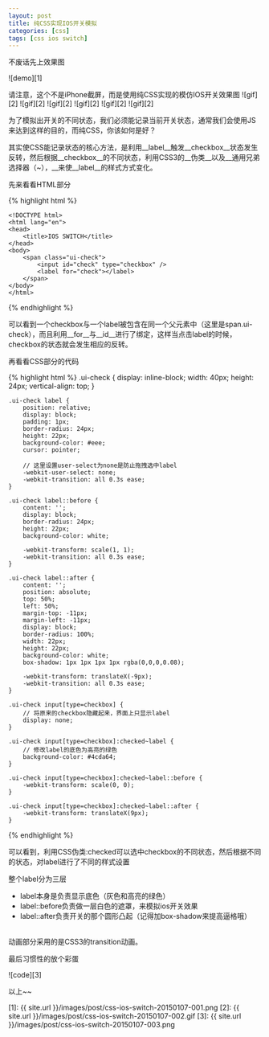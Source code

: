 ```yaml
---
layout: post
title: 纯CSS实现IOS开关模拟
categories: [css]
tags: [css ios switch]
---
```


不废话先上效果图

 ![demo][1]

请注意，这个不是iPhone截屏，而是使用纯CSS实现的模仿IOS开关效果图
 ![gif][2]
 ![gif][2]
 ![gif][2]
 ![gif][2]
 ![gif][2]
 ![gif][2]

为了模拟出开关的不同状态，我们必须能记录当前开关状态，通常我们会使用JS来达到这样的目的，而纯CSS，你该如何是好？

其实使CSS能记录状态的核心方法，是利用__label__触发__checkbox__状态发生反转，然后根据__checkbox__的不同状态，利用CSS3的__伪类__以及__通用兄弟选择器（~），__来使__label__的样式方式变化。

先来看看HTML部分

{% highlight html %}

    <!DOCTYPE html>
    <html lang="en">
    <head>
        <title>IOS SWITCH</title>
    </head>
    <body>
        <span class="ui-check">
            <input id="check" type="checkbox" />
            <label for="check"></label>
        </span>
    </body>
    </html>

{% endhighlight %}

可以看到一个checkbox与一个label被包含在同一个父元素中（这里是span.ui-check），而且利用__for__与__id__进行了绑定，这样当点击label的时候，checkbox的状态就会发生相应的反转。

再看看CSS部分的代码

{% highlight html %}
    .ui-check {
        display: inline-block;
        width: 40px;
        height: 24px;
        vertical-align: top;
    }

    .ui-check label {
        position: relative;
        display: block;
        padding: 1px;
        border-radius: 24px;
        height: 22px;
        background-color: #eee;
        cursor: pointer;
        
        // 这里设置user-select为none是防止拖拽选中label
        -webkit-user-select: none;
        -webkit-transition: all 0.3s ease;
    }

    .ui-check label::before {
        content: '';
        display: block;
        border-radius: 24px;
        height: 22px;
        background-color: white;

        -webkit-transform: scale(1, 1);
        -webkit-transition: all 0.3s ease;
    }

    .ui-check label::after {
        content: '';
        position: absolute;
        top: 50%;
        left: 50%;
        margin-top: -11px;
        margin-left: -11px;
        display: block;
        border-radius: 100%;
        width: 22px;
        height: 22px;
        background-color: white;
        box-shadow: 1px 1px 1px 1px rgba(0,0,0,0.08);

        -webkit-transform: translateX(-9px);
        -webkit-transition: all 0.3s ease;
    }

    .ui-check input[type=checkbox] {
        // 将原来的checkbox隐藏起来，界面上只显示label
        display: none;
    }

    .ui-check input[type=checkbox]:checked~label {
        // 修改label的底色为高亮的绿色
        background-color: #4cda64;
    }

    .ui-check input[type=checkbox]:checked~label::before {
        -webkit-transform: scale(0, 0);
    }

    .ui-check input[type=checkbox]:checked~label::after {
        -webkit-transform: translateX(9px);
    }

{% endhighlight %}

可以看到，利用CSS伪类:checked可以选中checkbox的不同状态，然后根据不同的状态，对label进行了不同的样式设置

整个label分为三层
 * label本身是负责显示底色（灰色和高亮的绿色）
 * label::before负责做一层白色的遮罩，来模拟ios开关效果
 * label::after负责开关的那个圆形凸起（记得加box-shadow来提高逼格哦）

<br />
动画部分采用的是CSS3的transition动画。

最后习惯性的放个彩蛋

 ![code][3]

以上~~


[1]: {{ site.url }}/images/post/css-ios-switch-20150107-001.png
[2]: {{ site.url }}/images/post/css-ios-switch-20150107-002.gif
[3]: {{ site.url }}/images/post/css-ios-switch-20150107-003.png